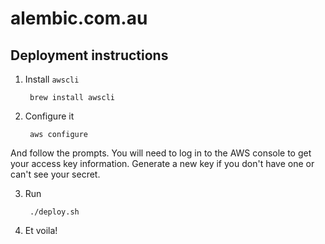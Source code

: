 # alembic.com.au

## Deployment instructions

1. Install `awscli`

		brew install awscli

2. Configure it

		aws configure

And follow the prompts. You will need to log in to the AWS console to get your access key information. Generate a new key if you don't have one or can't see your secret.

3. Run

		./deploy.sh

4. Et voila!

